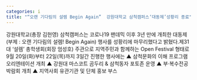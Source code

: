 ```yaml
---
categories: i
title: "“오랜 기다림의 설렘 Begin Again”  강원대학교 삼척캠퍼스‘대동제’성황리 종료"
---
```

강원대학교(총장 김헌영) 삼척캠퍼스는 코로나19 팬데믹 이후 3년 만에 개최한 대동제(부제 : 오랜 기다림의 설렘! Begin Again) 행사를 성황리에 마무리했다고 밝혔다.제31대 &lsquo;설렘&rsquo; 총학생회(회장 엄성호) 주관으로 지역주민과 함께하는 Open Festival 형태로 9월 20일(화)부터 22일(목)까지 3일간 진행한 행사에는 ▲ 삼척문화의 이해 프로그램 오리엔테이션 개최 ▲ 강원대 마스코트 곰두리 & 삼척동자 포토존 운영 ▲ 부&middot;복수전공박람회 개최 ▲ 지역사회 유관기관 및 단체 홍보 부스
